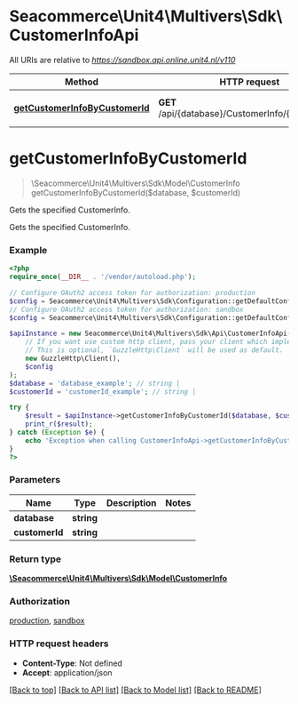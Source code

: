 # Seacommerce\Unit4\Multivers\Sdk\CustomerInfoApi

All URIs are relative to *https://sandbox.api.online.unit4.nl/v110*

Method | HTTP request | Description
------------- | ------------- | -------------
[**getCustomerInfoByCustomerId**](CustomerInfoApi.md#getCustomerInfoByCustomerId) | **GET** /api/{database}/CustomerInfo/{customerId} | Gets the specified CustomerInfo.


# **getCustomerInfoByCustomerId**
> \Seacommerce\Unit4\Multivers\Sdk\Model\CustomerInfo getCustomerInfoByCustomerId($database, $customerId)

Gets the specified CustomerInfo.

Gets the specified CustomerInfo.

### Example
```php
<?php
require_once(__DIR__ . '/vendor/autoload.php');

// Configure OAuth2 access token for authorization: production
$config = Seacommerce\Unit4\Multivers\Sdk\Configuration::getDefaultConfiguration()->setAccessToken('YOUR_ACCESS_TOKEN');
// Configure OAuth2 access token for authorization: sandbox
$config = Seacommerce\Unit4\Multivers\Sdk\Configuration::getDefaultConfiguration()->setAccessToken('YOUR_ACCESS_TOKEN');

$apiInstance = new Seacommerce\Unit4\Multivers\Sdk\Api\CustomerInfoApi(
    // If you want use custom http client, pass your client which implements `GuzzleHttp\ClientInterface`.
    // This is optional, `GuzzleHttp\Client` will be used as default.
    new GuzzleHttp\Client(),
    $config
);
$database = 'database_example'; // string | 
$customerId = 'customerId_example'; // string | 

try {
    $result = $apiInstance->getCustomerInfoByCustomerId($database, $customerId);
    print_r($result);
} catch (Exception $e) {
    echo 'Exception when calling CustomerInfoApi->getCustomerInfoByCustomerId: ', $e->getMessage(), PHP_EOL;
}
?>
```

### Parameters

Name | Type | Description  | Notes
------------- | ------------- | ------------- | -------------
 **database** | **string**|  |
 **customerId** | **string**|  |

### Return type

[**\Seacommerce\Unit4\Multivers\Sdk\Model\CustomerInfo**](../Model/CustomerInfo.md)

### Authorization

[production](../../README.md#production), [sandbox](../../README.md#sandbox)

### HTTP request headers

 - **Content-Type**: Not defined
 - **Accept**: application/json

[[Back to top]](#) [[Back to API list]](../../README.md#documentation-for-api-endpoints) [[Back to Model list]](../../README.md#documentation-for-models) [[Back to README]](../../README.md)


